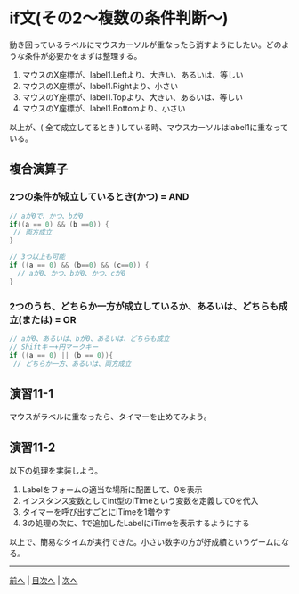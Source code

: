 # if文(その2～複数の条件判断～)
動き回っているラベルにマウスカーソルが重なったら消すようにしたい。どのような条件が必要かをまずは整理する。

1. マウスのX座標が、label1.Leftより、大きい、あるいは、等しい
2. マウスのX座標が、label1.Rightより、小さい
3. マウスのY座標が、label1.Topより、大きい、あるいは、等しい
4. マウスのY座標が、label1.Bottomより、小さい

以上が、( 全て成立してるとき )している時、マウスカーソルはlabel1に重なっている。

## 複合演算子
### 2つの条件が成立しているとき(かつ) = AND

```cs 
// aが0で、かつ、bが0
if((a == 0) && (b ==0)) {
 // 両方成立
}

// 3つ以上も可能
if ((a == 0) && (b==0) && (c==0)) {
  // aが0、かつ、bが0、かつ、cが0
}
```

### 2つのうち、どちらか一方が成立しているか、あるいは、どちらも成立(または) = OR

```cs
// aが0、あるいは、bが0、あるいは、どちらも成立
// Shiftキー+円マークキー
if ((a == 0) || (b == 0)){
 // どちらか一方、あるいは、両方成立
```

## 演習11-1
マウスがラベルに重なったら、タイマーを止めてみよう。

## 演習11-2
以下の処理を実装しよう。

1.	Labelをフォームの適当な場所に配置して、0を表示
2.	インスタンス変数としてint型のiTimeという変数を定義して0を代入
3.	タイマーを呼び出すごとにiTimeを1増やす
4.	3の処理の次に、1で追加したLabelにiTimeを表示するようにする

以上で、簡易なタイムが実行できた。小さい数字の方が好成績というゲームになる。

---

[前へ](10.md) | [目次へ](README.md#%E7%9B%AE%E6%AC%A1) | [次へ](12.md)
